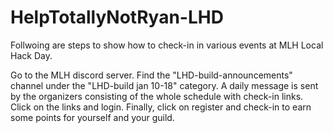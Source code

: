 # HelpTotallyNotRyan-LHD
Follwoing are steps to show how to check-in in various events at MLH Local Hack Day.

Go to the MLH discord server.
Find the "LHD-build-announcements" channel under the "LHD-build jan 10-18" category.
A daily message is sent by the organizers consisting of the whole schedule with check-in links.
Click on the links and login.
Finally, click on register and check-in to earn some points for yourself and your guild.
